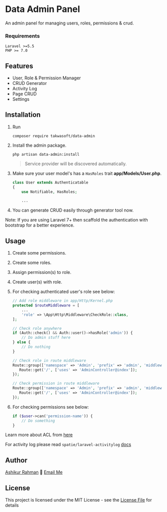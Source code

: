 # Data Admin Panel
An admin panel for managing users, roles, permissions & crud.

### Requirements
    Laravel >=5.5
    PHP >= 7.0

## Features
- User, Role & Permission Manager
- CRUD Generator
- Activity Log
- Page CRUD
- Settings

## Installation

1. Run
    ```
    composer require takwasoft/data-admin
    ```

2. Install the admin package.
    ```
    php artisan data-admin:install
    ```
    > Service provider will be discovered automatically.
3. Make sure your user model's has a ```HasRoles``` trait **app/Models/User.php**.
    ```php
    class User extends Authenticatable
    {
        use Notifiable, HasRoles;

        ...
    ```

4. You can generate CRUD easily through generator tool now.

Note: If you are using Laravel 7+ then scaffold the authentication with bootstrap for a better experience.


## Usage

1. Create some permissions.

2. Create some roles.

3. Assign permission(s) to role.

4. Create user(s) with role.

5. For checking authenticated user's role see below:
    ```php
    // Add role middleware in app/Http/Kernel.php
    protected $routeMiddleware = [
        ...
        'role' => \App\Http\Middleware\CheckRole::class,
    ];
    ```

    ```php
    // Check role anywhere
    if (Auth::check() && Auth::user()->hasRole('admin')) {
        // Do admin stuff here
    } else {
        // Do nothing
    }

    // Check role in route middleware
    Route::group(['namespace' => 'Admin', 'prefix' => 'admin', 'middleware' => ['auth', 'role:admin']], function () {
       Route::get('/', ['uses' => 'AdminController@index']);
    });

    // Check permission in route middleware
    Route::group(['namespace' => 'Admin', 'prefix' => 'admin', 'middleware' => ['auth', 'can:write_user']], function () {
       Route::get('/', ['uses' => 'AdminController@index']);
    });
    ```

6. For checking permissions see below:

    ```php
    if ($user->can('permission-name')) {
        // Do something
    }
    ```

Learn more about ACL from [here](https://laravel.com/docs/master/authorization)

For activity log please read `spatie/laravel-activitylog` [docs](https://docs.spatie.be/laravel-activitylog/v2/introduction)



## Author

[Ashikur Rahman](http://www.takwasoft.com) :email: [Email Me](mailto:piash3700@gmail.com)

## License

This project is licensed under the MIT License - see the [License File](LICENSE) for details
